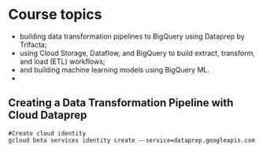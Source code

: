 # Course topics
- building data transformation pipelines to BigQuery using Dataprep by Trifacta;
- using Cloud Storage, Dataflow, and BigQuery to build extract, transform, and load (ETL) workflows;
- and building machine learning models using BigQuery ML.
- 
## Creating a Data Transformation Pipeline with Cloud Dataprep
```
#Create cloud identity
gcloud beta services identity create --service=dataprep.googleapis.com
```
